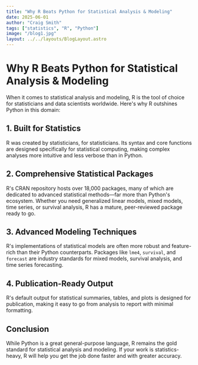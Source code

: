 ```yaml
---
title: "Why R Beats Python for Statistical Analysis & Modeling"
date: 2025-06-01
author: "Craig Smith"
tags: ["statistics", "R", "Python"]
image: "/blog1.jpg"
layout: ../../layouts/BlogLayout.astro
---
```


# Why R Beats Python for Statistical Analysis & Modeling

When it comes to statistical analysis and modeling, R is the tool of choice for statisticians and data scientists worldwide. Here's why R outshines Python in this domain:

## 1. Built for Statistics
R was created by statisticians, for statisticians. Its syntax and core functions are designed specifically for statistical computing, making complex analyses more intuitive and less verbose than in Python.

## 2. Comprehensive Statistical Packages
R's CRAN repository hosts over 18,000 packages, many of which are dedicated to advanced statistical methods—far more than Python's ecosystem. Whether you need generalized linear models, mixed models, time series, or survival analysis, R has a mature, peer-reviewed package ready to go.

## 3. Advanced Modeling Techniques
R's implementations of statistical models are often more robust and feature-rich than their Python counterparts. Packages like `lme4`, `survival`, and `forecast` are industry standards for mixed models, survival analysis, and time series forecasting.

## 4. Publication-Ready Output
R's default output for statistical summaries, tables, and plots is designed for publication, making it easy to go from analysis to report with minimal formatting.

## Conclusion
While Python is a great general-purpose language, R remains the gold standard for statistical analysis and modeling. If your work is statistics-heavy, R will help you get the job done faster and with greater accuracy. 
